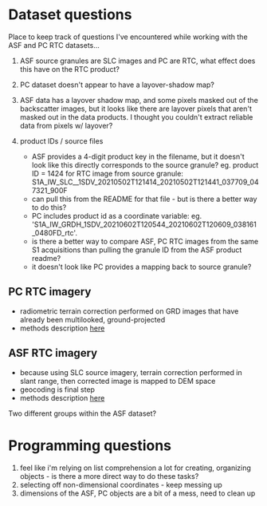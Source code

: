 # Dataset questions

Place to keep track of questions I've encountered while working with the ASF and PC RTC datasets...

1. ASF source granules are SLC images and PC are RTC, what effect does this have on the RTC product?

2. PC dataset doesn't appear to have a layover-shadow map?
3. ASF data has a layover shadow map, and some pixels masked out of the backscatter images, but it looks like there are layover pixels that aren't masked out in the data products. I thought you couldn't extract reliable data from pixels w/ layover?
4. product IDs / source files 
    - ASF provides a 4-digit product key in the filename, but it doesn't look like this directly corresponds to the source granule?
    eg. product ID = 1424 for RTC image from source granule: S1A_IW_SLC__1SDV_20210502T121414_20210502T121441_037709_047321_900F
    - can pull this from the README for that file - but is there a better way to do this?
    - PC includes product id as a coordinate variable: eg. 'S1A_IW_GRDH_1SDV_20210602T120544_20210602T120609_038161_0480FD_rtc'.
    - is there a better way to compare ASF, PC RTC images from the same S1 acquisitions than pulling the granule ID from the ASF product readme?
    - it doesn't look like PC provides a mapping back to source granule? 
    
## PC RTC imagery
- radiometric terrain correction performed on GRD images that have already been multilooked, ground-projected
- methods description [here](https://planetarycomputer.microsoft.com/dataset/sentinel-1-rtc)

## ASF RTC imagery
- because using SLC source imagery, terrain correction performed in slant range, then corrected image is mapped to DEM space
- geocoding is final step
- methods description [here](https://hyp3-docs.asf.alaska.edu/guides/rtc_product_guide/)

Two different groups within the ASF dataset? 

# Programming questions
1. feel like i'm relying on list comprehension a lot for creating, organizing objects - is there a more direct way to do these tasks? 
2. selecting off non-dimensional coordinates - keep messing up
3. dimensions of the ASF, PC objects are a bit of a mess, need to clean up